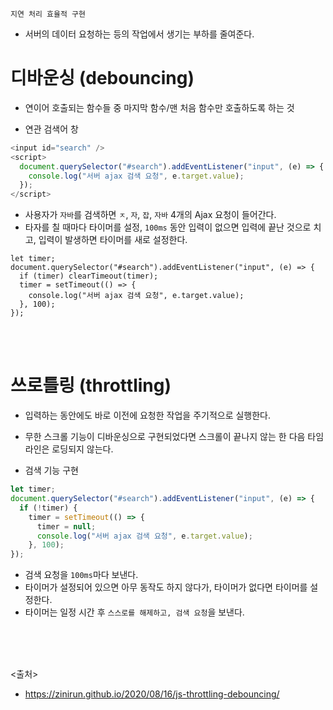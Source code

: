 `지연 처리 효율적 구현`
- 서버의 데이터 요청하는 등의 작업에서 생기는 부하를 줄여준다.

# 디바운싱 (debouncing)
- 연이어 호출되는 함수들 중 마지막 함수/맨 처음 함수만 호출하도록 하는 것

- 연관 검색어 창
```javascript
<input id="search" />
<script>
  document.querySelector("#search").addEventListener("input", (e) => {
    console.log("서버 ajax 검색 요청", e.target.value);
  });
</script>
```
- 사용자가 `자바`를 검색하면 `ㅈ`, `자`, `잡`, `자바` 4개의 Ajax 요청이 들어간다.
- 타자를 칠 때마다 타이머를 설정, `100ms` 동안 입력이 없으면 입력에 끝난 것으로 치고, 입력이 발생하면 타이머를 새로 설정한다.
```javsacript
let timer;
document.querySelector("#search").addEventListener("input", (e) => {
  if (timer) clearTimeout(timer);
  timer = setTimeout(() => {
    console.log("서버 ajax 검색 요청", e.target.value);
  }, 100);
});
```


<br><br>

# 쓰로틀링 (throttling)
- 입력하는 동안에도 바로 이전에 요청한 작업을 주기적으로 실행한다.
- 무한 스크롤 기능이 디바운싱으로 구현되었다면 스크롤이 끝나지 않는 한 다음 타임라인은 로딩되지 않는다.

- 검색 기능 구현
```javascript
let timer;
document.querySelector("#search").addEventListener("input", (e) => {
  if (!timer) {
    timer = setTimeout(() => {
      timer = null;
      console.log("서버 ajax 검색 요청", e.target.value);
    }, 100);
});
```
- 검색 요청을 `100ms`마다 보낸다.
- 타이머가 설정되어 있으면 아무 동작도 하지 않다가, 타이머가 없다면 타이머를 설정한다.
- 타이머는 일정 시간 후 `스스로를 해제하고, 검색 요청`을 보낸다.

<br><br><br>

<출처>
- https://zinirun.github.io/2020/08/16/js-throttling-debouncing/
